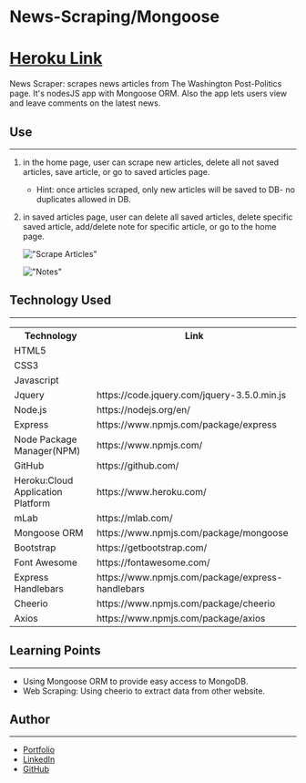 # News-Scraping/Mongoose

<h1><a href="https://mongoose-scraper-hss.herokuapp.com/">Heroku Link</a></h1>

News Scraper: scrapes news articles from The Washington Post-Politics page. It's nodesJS app with Mongoose ORM. Also the app lets users view and leave comments on the latest news.

<h2>Use</h2>
<hr>

1. in the home page, user can scrape new articles, delete all not saved articles, save article, or go to saved articles page.
   - Hint: once articles scraped, only new articles will be saved to DB- no duplicates allowed in DB.
2. in saved articles page, user can delete all saved articles, delete specific saved article, add/delete note for specific article, or go to the home page.

   !["Scrape Articles"](/public/assets/media/scrape.gif)

   !["Notes"](/public/assets/media/notes.gif)

<h2>Technology Used</h2>
<hr>

<table>
<tr>
<th>Technology</th>

<th>Link</th>

</tr>
<tr>
<td>HTML5</td>
<td></td>
</tr>
<tr>
<td>CSS3</td>
<td></td>
</tr>
<tr>
<td>Javascript</td>
<td></td>
</tr>
<tr>
<td>Jquery</td>
<td>https://code.jquery.com/jquery-3.5.0.min.js</td>
</tr>
<tr>
<td>Node.js</td>
<td>https://nodejs.org/en/</td>
</tr>
<tr>
<td>Express</td>
<td>https://www.npmjs.com/package/express</td>
</tr>
<tr>
<td>Node Package Manager(NPM)</td>
<td>https://www.npmjs.com/</td>
</tr>
<tr>
<td>GitHub</td>
<td>https://github.com/</td>
</tr>
<tr>
<td>Heroku:Cloud Application Platform</td>
<td>https://www.heroku.com/</td>
</tr>
<tr>
<td>mLab</td>
<td>https://mlab.com/</td>
</tr>
<tr>
<td>Mongoose ORM</td>
<td>https://www.npmjs.com/package/mongoose</td>
</tr>
<tr>
<td>Bootstrap</td>
<td>https://getbootstrap.com/</td>
</tr>
<tr>
<td>Font Awesome</td>
<td>https://fontawesome.com/</td>
</tr>
<tr>
<td>Express Handlebars</td>
<td>https://www.npmjs.com/package/express-handlebars</td>
</tr>
<tr>
<td>Cheerio</td>
<td>https://www.npmjs.com/package/cheerio</td>
</tr>
<tr>
<td>Axios</td>
<td>https://www.npmjs.com/package/axios</td>
</tr>
</table>

<h2>Learning Points</h2>
<hr>

- Using Mongoose ORM to provide easy access to MongoDB.
- Web Scraping: Using cheerio to extract data from other website.

<h2>Author</h2>
<hr>

- <a href="hishamsaymeh.com">Portfolio</a>
- <a href="https://www.linkedin.com/in/hisham-saymeh">LinkedIn</a>
- <a href="https://github.com/hishamss">GitHub</a>
